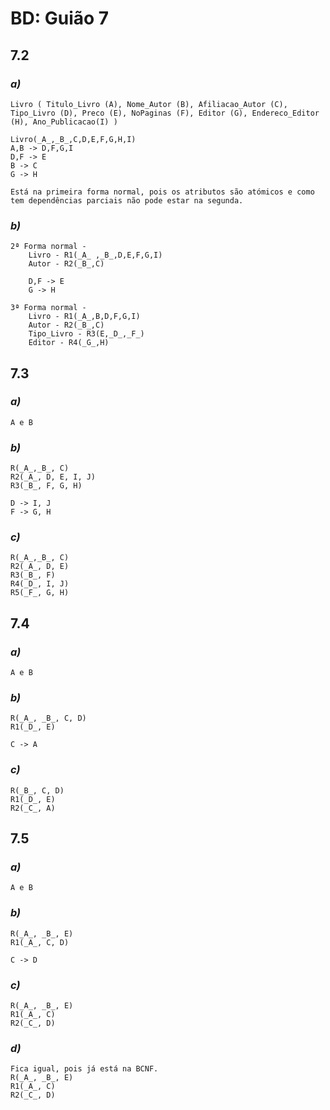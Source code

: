 # BD: Guião 7


## ​7.2 
 
### *a)*

```
Livro ( Titulo_Livro (A), Nome_Autor (B), Afiliacao_Autor (C), Tipo_Livro (D), Preco (E), NoPaginas (F), Editor (G), Endereco_Editor (H), Ano_Publicacao(I) ) 

Livro(_A_,_B_,C,D,E,F,G,H,I)
A,B -> D,F,G,I
D,F -> E
B -> C
G -> H

Está na primeira forma normal, pois os atributos são atómicos e como tem dependências parciais não pode estar na segunda.
```

### *b)* 

```
2ª Forma normal - 
    Livro - R1(_A_ ,_B_,D,E,F,G,I)
    Autor - R2(_B_,C)

    D,F -> E
    G -> H

3ª Forma normal - 
    Livro - R1(_A_,B,D,F,G,I)
    Autor - R2(_B_,C)
    Tipo_Livro - R3(E,_D_,_F_)
    Editor - R4(_G_,H)
```




## ​7.3
 
### *a)*

```
A e B
```


### *b)* 

```
R(_A_,_B_, C)
R2(_A_, D, E, I, J)
R3(_B_, F, G, H)

D -> I, J
F -> G, H
```


### *c)* 

```
R(_A_,_B_, C)
R2(_A_, D, E)
R3(_B_, F)
R4(_D_, I, J)
R5(_F_, G, H)
```


## ​7.4
 
### *a)*

```
A e B
```


### *b)* 

```
R(_A_, _B_, C, D)
R1(_D_, E)

C -> A
```


### *c)* 

```
R(_B_, C, D)
R1(_D_, E)
R2(_C_, A)

```



## ​7.5
 
### *a)*

```
A e B
```

### *b)* 

```
R(_A_, _B_, E)
R1(_A_, C, D)

C -> D
```


### *c)* 

```
R(_A_, _B_, E)
R1(_A_, C)
R2(_C_, D)

```

### *d)* 

```
Fica igual, pois já está na BCNF.
R(_A_, _B_, E)
R1(_A_, C)
R2(_C_, D)
```
